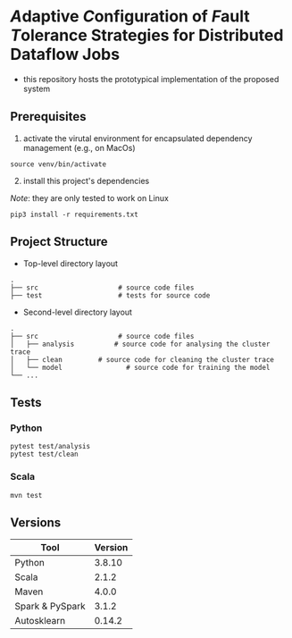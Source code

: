 # *A*daptive *C*onfiguration of *F*ault *T*olerance Strategies for Distributed Dataflow Jobs

- this repository hosts the prototypical implementation of the proposed system

## Prerequisites

1. activate the virutal environment for encapsulated dependency management (e.g., on MacOs)

`source venv/bin/activate`

2. install this project's dependencies

_Note_: they are only tested to work on Linux

`pip3 install -r requirements.txt`

## Project Structure

- Top-level directory layout

```
.
├── src                    # source code files 
├── test                   # tests for source code
```

- Second-level directory layout

```
.
├── src                    # source code files 
│   ├── analysis          # source code for analysing the cluster trace
│   ├── clean         # source code for cleaning the cluster trace
│   └── model                # source code for training the model
└── ...
```

## Tests

### Python

```
pytest test/analysis
pytest test/clean
```

### Scala

``
mvn test
``


## Versions

| Tool            |Version|
|-----------------|---|
| Python          | 3.8.10|
| Scala           | 2.1.2 |
| Maven           | 4.0.0 |
| Spark & PySpark | 3.1.2 |
| Autosklearn     | 0.14.2 |
